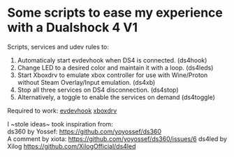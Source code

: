 # Some scripts to ease my experience with a Dualshock 4 V1

Scripts, services and udev rules to:
1. Automaticaly start evdevhook when DS4 is connected. (ds4hook)
2. Change LED to a desired color and maintain it with a loop. (ds4leds)
3. Start Xboxdrv to emulate xbox controller for use with Wine/Proton without Steam Overlay/Input emulation. (ds4xb)
4. Stop all three services on DS4 disconnection. (ds4stop)
5. Alternatively, a toggle to enable the services on demand (ds4toggle)

Required to work:
[evdevhook](https://github.com/v1993/evdevhook)
[xboxdrv](https://xboxdrv.gitlab.io/)

I ~stole ideas~ took inspiration from:                                                                                                                                                                       
ds360 by Yossef: https://github.com/yoyossef/ds360                                                                                                                         
A comment by xiota: https://github.com/yoyossef/ds360/issues/6
ds4led by Xilog https://github.com/XilogOfficial/ds4led
